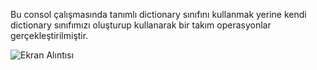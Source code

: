 
Bu consol çalışmasında tanımlı dictionary sınıfını kullanmak yerine kendi dictionary sınıfımızı oluşturup kullanarak bir takım operasyonlar gerçekleştirilmiştir.


![Ekran Alıntısı](https://user-images.githubusercontent.com/81089561/113185470-2974c900-925f-11eb-83c5-0ff6dcc2de3e.JPG)

